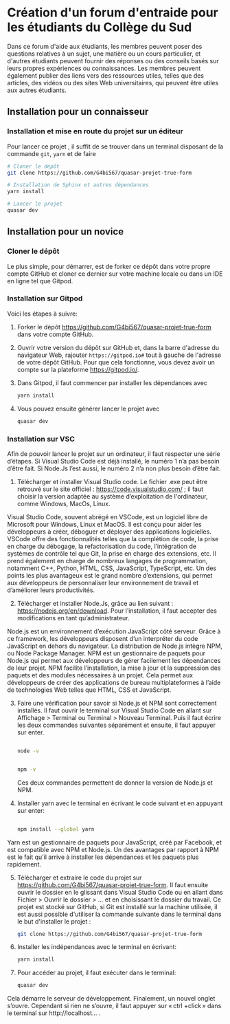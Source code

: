 # Création d'un forum d'entraide pour les étudiants du Collège du Sud

Dans ce forum d'aide aux étudiants, les membres peuvent poser des questions relatives à un sujet, une matière ou un cours particulier, et d'autres étudiants peuvent fournir des réponses ou des conseils basés sur leurs propres expériences ou connaissances. Les membres peuvent également publier des liens vers des ressources utiles, telles que des articles, des vidéos ou des sites Web universitaires, qui peuvent être utiles aux autres étudiants.

## Installation pour un connaisseur

### Installation et mise en route du projet sur un éditeur

Pour lancer ce projet , il suffit de se trouver dans un terminal disposant de la commande `git`, `yarn` et de faire

```bash
# Cloner le dépôt
git clone https://github.com/G4bi567/quasar-projet-true-form

# Installation de Sphinx et autres dépendances
yarn install

# Lancer le projet
quasar dev
```

## Installation pour un novice

### Cloner le dépôt

Le plus simple, pour démarrer, est de forker ce dépôt dans votre propre compte
GitHub et cloner ce dernier sur votre machine locale ou dans un IDE en ligne tel que Gitpod.

### Installation sur Gitpod

Voici les étapes à suivre:

1. Forker le dépôt https://github.com/G4bi567/quasar-projet-true-form dans
   votre compte GitHub.

2. Ouvrir votre version du dépôt sur GitHub et, dans la barre d'adresse du
   navigateur Web, rajouter `https://gitpod.io#` tout à gauche de l'adresse de
   votre dépôt GitHub. Pour que cela fonctionne, vous devez avoir un compte sur la plateforme https://gitpod.io/.

3. Dans Gitpod, il faut commencer par installer les dépendances avec

   ```bash
   yarn install
   ```

4. Vous pouvez ensuite générer lancer le projet avec

   ```bash
   quasar dev
   ```

### Installation sur VSC

Afin de pouvoir lancer le projet sur un ordinateur, il faut respecter une série d’étapes. Si Visual Studio Code est déjà installé, le numéro 1 n’a pas besoin d’être fait. Si Node.Js l’est aussi, le numéro 2 n’a non plus besoin d’être fait.

1. Télécharger et installer Visual Studio code. Le fichier .exe peut être retrouvé sur le site officiel : https://code.visualstudio.com/ ; il faut choisir la version adaptée au système d’exploitation de l'ordinateur, comme Windows, MacOs, Linux.

Visual Studio Code, souvent abrégé en VSCode, est un logiciel libre de Microsoft pour Windows, Linux et MacOS. Il est conçu pour aider les développeurs à créer, déboguer et déployer des applications logicielles. VSCode offre des fonctionnalités telles que la complétion de code, la prise en charge du débogage, la refactorisation du code, l’intégration de systèmes de contrôle tel que Git, la prise en charge des extensions, etc. Il prend également en charge de nombreux langages de programmation, notamment C++, Python, HTML, CSS, JavaScript, TypeScript, etc. Un des points les plus avantageux est le grand nombre d’extensions, qui permet aux développeurs de personnaliser leur environnement de travail et d’améliorer leurs productivités.

2. Télécharger et installer Node.Js, grâce au lien suivant : https://nodejs.org/en/download.
   Pour l’installation, il faut accepter des modifications en tant qu’administrateur.

Node.js est un environnement d’exécution JavaScript côté serveur. Grâce à ce framework, les développeurs disposent d’un interpréter du code JavaScript en dehors du navigateur. La distribution de Node.js intègre NPM, ou Node Package Manager. NPM est un gestionnaire de paquets pour Node.js qui permet aux développeurs de gérer facilement les dépendances de leur projet. NPM facilite l’installation, la mise à jour et la suppression des paquets et des modules nécessaires à un projet. Cela permet aux développeurs de créer des applications de bureau multiplateformes à l’aide de technologies Web telles que HTML, CSS et JavaScript.

3. Faire une vérification pour savoir si Node.js et NPM sont correctement installés. Il faut ouvrir le terminal sur Visual Studio Code en allant sur Affichage > Terminal ou Terminal > Nouveau Terminal. Puis il faut écrire les deux commandes suivantes séparément et ensuite, il faut appuyer sur enter.

   ```bash

   node -v

   ```

   ```bash

   npm -v

   ```

   Ces deux commandes permettent de donner la version de Node.js et NPM.

4. Installer yarn avec le terminal en écrivant le code suivant et en appuyant sur enter:

   ```bash

   npm install --global yarn

   ```

Yarn est un gestionnaire de paquets pour JavaScript, créé par Facebook, et est compatible avec NPM et Node.js. Un des avantages par rapport à NPM est le fait qu’il arrive à installer les dépendances et les paquets plus rapidement.

5. Télécharger et extraire le code du projet sur https://github.com/G4bi567/quasar-projet-true-form. Il faut ensuite ouvrir le dossier en le glissant dans Visual Studio Code ou en allant dans Fichier > Ouvrir le dossier > ... et en choisissant le dossier du travail. Ce projet est stocké sur GitHub, si Git est installé sur la machine utilisée, il est aussi possible d'utiliser la commande suivante dans le terminal dans le but d'installer le projet :

   ```bash
   git clone https://github.com/G4bi567/quasar-projet-true-form
   ```

6. Installer les indépendances avec le terminal en écrivant:

   ```bash
   yarn install
   ```

7. Pour accéder au projet, il faut exécuter dans le terminal:

   ```bash
   quasar dev
   ```

Cela démarre le serveur de développement. Finalement, un nouvel onglet s’ouvre. Cependant si rien ne s’ouvre, il faut appuyer sur « ctrl +click » dans le terminal sur http://localhost... .
